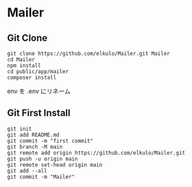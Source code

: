 # Mailer

## Git Clone

~~~
git clone https://github.com/elkulo/Mailer.git Mailer
cd Mailer
npm install
cd public/app/mailer
composer install
~~~

env を .env にリネーム

## Git First Install

~~~
git init
git add README.md 
git commit -m "first commit"
git branch -M main
git remote add origin https://github.com/elkulo/Mailer.git
git push -u origin main
git remote set-head origin main
git add --all
git commit -m "Mailer"
~~~